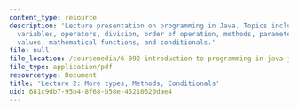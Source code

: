 ```yaml
---
content_type: resource
description: 'Lecture presentation on programming in Java. Topics include: types,
  variables, operators, division, order of operation, methods, parameters, return
  values, mathematical functions, and conditionals.'
file: null
file_location: /coursemedia/6-092-introduction-to-programming-in-java-january-iap-2010/681c9db795b48f68b58e45210620dae4_MIT6_092IAP10_lec02.pdf
file_type: application/pdf
resourcetype: Document
title: 'Lecture 2: More types, Methods, Conditionals'
uid: 681c9db7-95b4-8f68-b58e-45210620dae4
---
```

